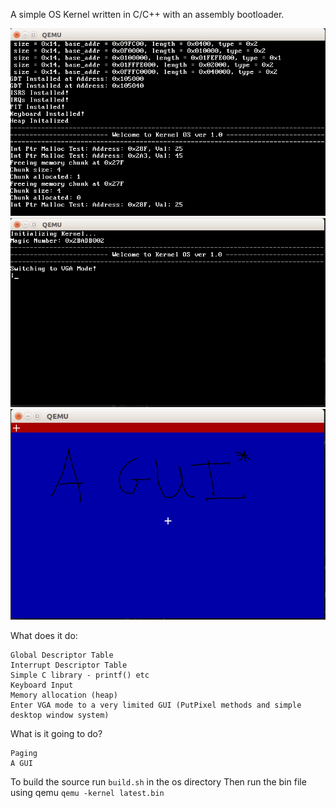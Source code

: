 A simple OS Kernel written in C/C++ with an assembly bootloader.

![1](https://github.com/rob-DEV/os-kernel/blob/master/res/5.PNG)
![1](https://github.com/rob-DEV/os-kernel/blob/master/res/6.PNG)
![1](https://github.com/rob-DEV/os-kernel/blob/master/res/7.PNG)

What does it do:

    Global Descriptor Table
    Interrupt Descriptor Table
    Simple C library - printf() etc
    Keyboard Input
    Memory allocation (heap)
    Enter VGA mode to a very limited GUI (PutPixel methods and simple desktop window system)

What is it going to do?

    Paging
    A GUI

To build the source run `build.sh` in the os directory
Then run the bin file using qemu
  `qemu -kernel latest.bin`
